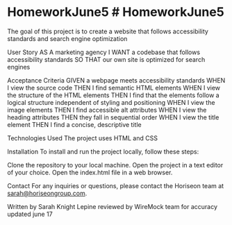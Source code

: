 # HomeworkJune5 # HomeworkJune5
 The goal of this project is to create a website that follows accessibility standards and search engine optimization

User Story
AS A marketing agency
I WANT a codebase that follows accessibility standards
SO THAT our own site is optimized for search engines

Acceptance Criteria
GIVEN a webpage meets accessibility standards
WHEN I view the source code
THEN I find semantic HTML elements
WHEN I view the structure of the HTML elements
THEN I find that the elements follow a logical structure independent of styling and positioning
WHEN I view the image elements
THEN I find accessible alt attributes
WHEN I view the heading attributes
THEN they fall in sequential order
WHEN I view the title element
THEN I find a concise, descriptive title


Technologies Used
The project uses HTML and CSS 

Installation
To install and run the project locally, follow these steps:

Clone the repository to your local machine.
Open the project in a text editor of your choice.
Open the index.html file in a web browser.


Contact
For any inquiries or questions, please contact the Horiseon team at sarah@horiseongroup.com.

Written by Sarah Knight Lepine reviewed by WireMock team for accuracy 
updated june 17 